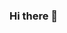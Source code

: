 ### Hi there 👋

<!--
**Konstantin-create/Konstantin-create** is a ✨ _special_ ✨ repository because its `README.md` (this file) appears on your GitHub profile.

- 🔭 I’m currently working on creating some data structures
- 🌱 I’m currently learning Data Science
- 📫 How to reach me: tg @hacknet_dev
- ⚡ Fun fact: Neovim is the best ide!

Guys, while I'm just learning, do not judge strictly🙂🙃
-->
